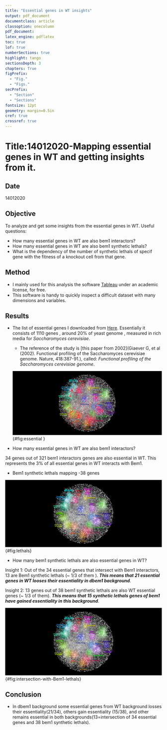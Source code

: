 ```yaml
---
title: "Essential genes in WT insights"
output: pdf_document
documentclass: article
classoption: onecolumn
pdf_document:
latex_engine: pdflatex
toc: true
lof: true
numberSections: true
highlight: tango
sectionsDepth: 3
chapters: True
figPrefix:
  - "Fig."
  - "Figs."
secPrefix:
  - "Section"
  - "Sections"
fontsize: 12pt
geometry: margin=0.5in
cref: true
crossref: true
---
```


# Title:14012020-Mapping essential genes  in WT and getting insights from it.

## Date
14012020

## Objective
To analyze and get some insights from the essential genes in WT.
Useful questions:

- How many essential genes in WT are also bem1 interactors?
- How many essential genes in WT are also bem1 synthetic lethals?
- What is the dependency of the number of synthetic lethals of specif gene with the fitness of a knockout cell from that gene.

## Method

- I mainly used for this analysis the software [Tableau](https://www.tableau.com/) under an academic license, for free.
- This software is handy to quickly inspect a difficult dataset with many dimensions and variables.

## Results
- The list of essential genes I downloaded from [Here](http://www.essentialgene.org/). Essentially it consists of 1110 genes , around 20% of yeast genome , measured in rich media for *Saccharomyces cerevisiae*.
  - The reference of the study is [this paper from 2002](Giaever G, et al (2002). Functional profiling of the Saccharomyces cerevisiae genome. Nature, 418:387-91.), called: *Functional profiling of the Saccharomyces cerevisiae genome*.

   ![Essential genes on the yeast genetic interaction map](../images/essential-genes-yeast.png){#fig:essential }

- How many essential genes in WT are also bem1 interactors?

34 genes out of 321 bem1 interactors genes are also essential in WT.
This represents the 3% of all essential genes in WT interacts with Bem1.

- Bem1 synthetic lethals mapping -38 genes

 ![mapping of synthetic lethals genes of Bem1](../images/synthetic-lethals-of-Bem1.png){#fig:lethals}

- How many bem1 synthetic lethals are also essential genes in WT?

Insight 1: Out of the 34 essential genes that intersect with Bem1 interactors, 13 are Bem1 synthetic lethals (~ 1/3 of them ). ***This means that 21 essential genes in WT looses their essentiality in dbem1 background***.

Insight 2: 13 genes out of 38 bem1 synthetic lethals are also WT essential genes (~ 1/3 of them). ***This means  that 15 synthetic lethals genes of bem1 have gained essentiality in this background***.

  ![Essential genes that are also Bem1 synthetic lethals](../images/bem1-synthetic-lethals-that-are-also-essential-genes-in-WT.png){#fig:intersection-with-Bem1-lethals}

## Conclusion

- In dbem1 background some essential genes from WT background losses their essentiality(21/34), others gain essentiality (15/38), and other remains essential in both backgrounds(13=intersection of 34 essential genes and 38 bem1 synthetic lethals).
